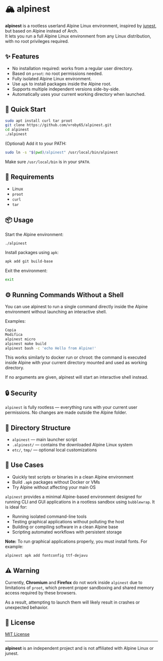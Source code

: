 # 🏔️ alpinest

**alpinest** is a rootless userland Alpine Linux environment, inspired by [junest](https://github.com/fsquillace/junest), but based on Alpine instead of Arch.  
It lets you run a full Alpine Linux environment from any Linux distribution, with no root privileges required.

## ✨ Features

- No installation required: works from a regular user directory.
- Based on `proot`: no root permissions needed.
- Fully isolated Alpine Linux environment.
- Use `apk` to install packages inside the Alpine root.
- Supports multiple independent versions side-by-side.
- Automatically uses your current working directory when launched.

## 🚀 Quick Start

```bash
sudo apt install curl tar proot
git clone https://github.com/vroby65/alpinest.git
cd alpinest
./alpinest
```

(Optional) Add it to your PATH:

```bash
sudo ln -s "$(pwd)/alpinest" /usr/local/bin/alpinest
```

Make sure `/usr/local/bin` is in your `$PATH`.

## 🧰 Requirements

- Linux
- `proot`
- `curl` 
- `tar`

## 📦 Usage

Start the Alpine environment:

```bash
./alpinest
```

Install packages using `apk`:

```sh
apk add git build-base
```

Exit the environment:

```sh
exit
```
## ⚙️ Running Commands Without a Shell
You can use alpinest to run a single command directly inside the Alpine environment without launching an interactive shell.

Examples:
```bash
Copia
Modifica
alpinest micro
alpinest make build
alpinest bash -c 'echo Hello from Alpine!'
```

This works similarly to docker run or chroot: the command is executed inside Alpine with your current directory mounted and used as working directory.

If no arguments are given, alpinest will start an interactive shell instead.


## 🔒 Security

`alpinest` is fully rootless — everything runs with your current user permissions. No changes are made outside the Alpine folder.

## 📁 Directory Structure

- `alpinest` — main launcher script
- `.alpinest/` — contains the downloaded Alpine Linux system
- `etc/`, `tmp/` — optional local customizations

## 🧪 Use Cases

- Quickly test scripts or binaries in a clean Alpine environment
- Build `.apk` packages without Docker or VMs
- Try Alpine without affecting your main OS

`alpinest` provides a minimal Alpine-based environment designed for running CLI and GUI applications in a rootless sandbox using `bubblewrap`. It is ideal for:

- Running isolated command-line tools
- Testing graphical applications without polluting the host
- Building or compiling software in a clean Alpine base
- Scripting automated workflows with persistent storage

**Note:** To run graphical applications properly, you must install fonts. For example:

```sh
alpinest apk add fontconfig ttf-dejavu
```

## ⚠️ Warning

Currently, **Chromium** and **Firefox** do not work inside `alpinest` due to limitations of `proot`, which prevent proper sandboxing and shared memory access required by these browsers.

As a result, attempting to launch them will likely result in crashes or unexpected behavior.


## 📄 License

[MIT License](LICENSE)

---

**alpinest** is an independent project and is not affiliated with Alpine Linux or junest.

